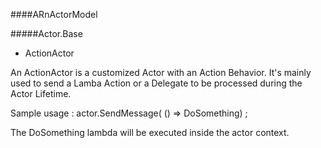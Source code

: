 ####ARnActorModel

#####Actor.Base

- ActionActor

An ActionActor is a customized Actor with an Action Behavior. It's mainly used to send a Lamba Action or a Delegate to be processed during the Actor Lifetime.

Sample usage : actor.SendMessage( () => DoSomething) ;

The DoSomething lambda will be executed inside the actor context.


